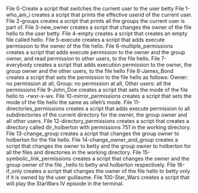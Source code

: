 File 0-Create a script that switches the current user to the user betty
File 1-who_am_i creates a script that prints the effective userid of the current user.
File 2-groups creates a script that prints all the groups the current user is part of.
File 3-new_owner creates a script that changes the owner of the file hello to the user betty.
File 4-empty creates a script that creates an empty file called hello.
File 5-execute creates a script that adds execute permission to the owner of the file hello.
File 6-multiple_permissions creates a script that adds execute permission to the owner and the group owner, and read permission to other users, to the file hello.
File 7-everybody creates a script that adds execution permission to the owner, the group owner and the other users, to the file hello
File 8-James_Bond creates a script that sets the permission to the file hello as follows: Owner: no permission at all, Group: no permission at all, Other users: all the permissions
File 9-John_Doe creates a script that sets the mode of the file hello to -rwxr-x-wx.
File 10-mirror_permissions creates a script that sets the mode of the file hello the same as olleh’s mode.
File 11-directories_permissions creates a script that adds execute permission to all subdirectories of the current directory for the owner, the group owner and all other users.
File 12-directory_permissions creates a script that creates a directory called dir_holberton with permissions 751 in the working directory.
File 13-change_group creates a script that changes the group owner to holberton for the file hello.
File 14-change_owner_and_group creates a script that changes the owner to betty and the group owner to holberton for all the files and directories in the working directory.
File 15-symbolic_link_permissions creates a script that changes the owner and the group owner of the file _hello to betty and holberton respectively.
File 16-if_only creates a script that changes the owner of the file hello to betty only if it is owned by the user guillaume.
File 100-Star_Wars creates a script that will play the StarWars IV episode in the terminal.
